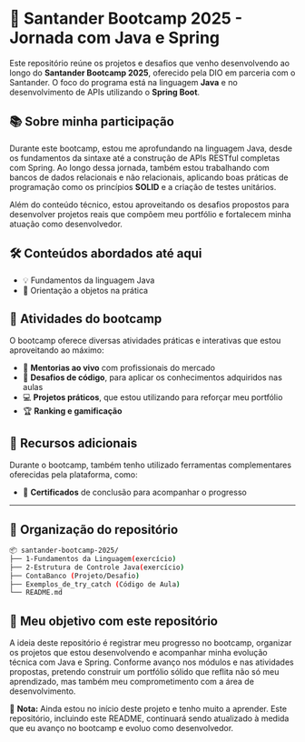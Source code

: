 # 🚀 Santander Bootcamp 2025 - Jornada com Java e Spring

Este repositório reúne os projetos e desafios que venho desenvolvendo ao longo do **Santander Bootcamp 2025**, oferecido pela DIO em parceria com o Santander. O foco do programa está na linguagem **Java** e no desenvolvimento de APIs utilizando o **Spring Boot**.

## 📚 Sobre minha participação

Durante este bootcamp, estou me aprofundando na linguagem Java, desde os fundamentos da sintaxe até a construção de APIs RESTful completas com Spring. Ao longo dessa jornada, também estou trabalhando com bancos de dados relacionais e não relacionais, aplicando boas práticas de programação como os princípios **SOLID** e a criação de testes unitários.

Além do conteúdo técnico, estou aproveitando os desafios propostos para desenvolver projetos reais que compõem meu portfólio e fortalecem minha atuação como desenvolvedor.

## 🛠️ Conteúdos abordados até aqui

- 💡 Fundamentos da linguagem Java
- 🧱 Orientação a objetos na prática

## 🎯 Atividades do bootcamp

O bootcamp oferece diversas atividades práticas e interativas que estou aproveitando ao máximo:

- 🎥 **Mentorias ao vivo** com profissionais do mercado
- 🧠 **Desafios de código**, para aplicar os conhecimentos adquiridos nas aulas
- 💻 **Projetos práticos**, que estou utilizando para reforçar meu portfólio
- 🏆 **Ranking e gamificação**

## 💬 Recursos adicionais

Durante o bootcamp, também tenho utilizado ferramentas complementares oferecidas pela plataforma, como:

- 🧾 **Certificados** de conclusão para acompanhar o progresso

---

## 📁 Organização do repositório
```bash
📦 santander-bootcamp-2025/
├── 1-Fundamentos da Linguagem(exercício)
├── 2-Estrutura de Controle Java(exercício)
├── ContaBanco (Projeto/Desafio)
├── Exemplos_de_try_catch (Código de Aula)
└── README.md
```

## 🎯 Meu objetivo com este repositório

A ideia deste repositório é registrar meu progresso no bootcamp, organizar os projetos que estou desenvolvendo e acompanhar minha evolução técnica com Java e Spring.
Conforme avanço nos módulos e nas atividades propostas, pretendo construir um portfólio sólido que reflita não só meu aprendizado, mas também meu comprometimento com a área de desenvolvimento.

📌 **Nota:** Ainda estou no início deste projeto e tenho muito a aprender. Este repositório, incluindo este README, continuará sendo atualizado à medida que eu avanço no bootcamp e evoluo como desenvolvedor.
